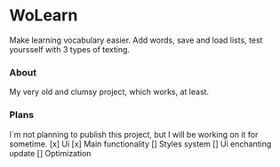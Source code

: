 # WoLearn
Make learning vocabulary easier. Add words, save and load lists, test yoursself with 3 types of texting.

### About
My very old and clumsy project, which works, at least.

### Plans
I`m not planning to publish this project, but I will be working on it for sometime.
[x] Ui
[x] Main functionality
[] Styles system
[] Ui enchanting update
[] Optimization
